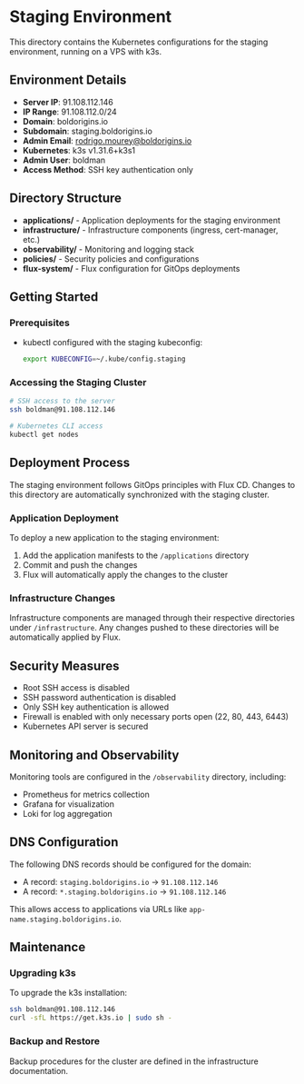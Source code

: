 # Staging Environment

This directory contains the Kubernetes configurations for the staging environment, running on a VPS with k3s.

## Environment Details

- **Server IP**: 91.108.112.146
- **IP Range**: 91.108.112.0/24
- **Domain**: boldorigins.io
- **Subdomain**: staging.boldorigins.io
- **Admin Email**: rodrigo.mourey@boldorigins.io
- **Kubernetes**: k3s v1.31.6+k3s1
- **Admin User**: boldman
- **Access Method**: SSH key authentication only

## Directory Structure

- **applications/** - Application deployments for the staging environment
- **infrastructure/** - Infrastructure components (ingress, cert-manager, etc.)
- **observability/** - Monitoring and logging stack
- **policies/** - Security policies and configurations
- **flux-system/** - Flux configuration for GitOps deployments

## Getting Started

### Prerequisites

- kubectl configured with the staging kubeconfig:
  ```bash
  export KUBECONFIG=~/.kube/config.staging
  ```

### Accessing the Staging Cluster

```bash
# SSH access to the server
ssh boldman@91.108.112.146

# Kubernetes CLI access
kubectl get nodes
```

## Deployment Process

The staging environment follows GitOps principles with Flux CD. Changes to this directory are automatically synchronized with the staging cluster.

### Application Deployment

To deploy a new application to the staging environment:

1. Add the application manifests to the `/applications` directory
2. Commit and push the changes
3. Flux will automatically apply the changes to the cluster

### Infrastructure Changes

Infrastructure components are managed through their respective directories under `/infrastructure`. Any changes pushed to these directories will be automatically applied by Flux.

## Security Measures

- Root SSH access is disabled
- SSH password authentication is disabled
- Only SSH key authentication is allowed
- Firewall is enabled with only necessary ports open (22, 80, 443, 6443)
- Kubernetes API server is secured

## Monitoring and Observability

Monitoring tools are configured in the `/observability` directory, including:
- Prometheus for metrics collection
- Grafana for visualization
- Loki for log aggregation

## DNS Configuration

The following DNS records should be configured for the domain:

- A record: `staging.boldorigins.io` → `91.108.112.146`
- A record: `*.staging.boldorigins.io` → `91.108.112.146`

This allows access to applications via URLs like `app-name.staging.boldorigins.io`.

## Maintenance

### Upgrading k3s

To upgrade the k3s installation:

```bash
ssh boldman@91.108.112.146
curl -sfL https://get.k3s.io | sudo sh -
```

### Backup and Restore

Backup procedures for the cluster are defined in the infrastructure documentation. 